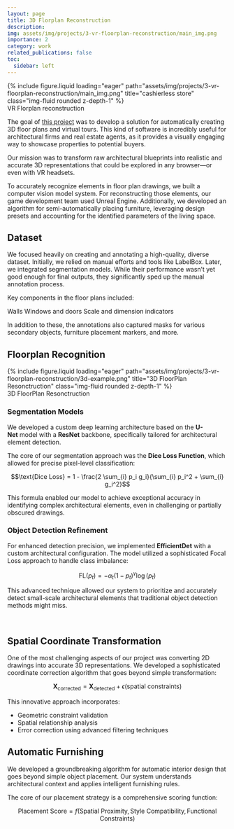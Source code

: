 ```yaml
---
layout: page
title: 3D Florplan Reconstruction 
description: 
img: assets/img/projects/3-vr-floorplan-reconstruction/main_img.png
importance: 2
category: work
related_publications: false
toc:
  sidebar: left
---
```


<div class="row">
    <div class="col-sm mt-3 mt-md-0">
        {% include figure.liquid loading="eager" path="assets/img/projects/3-vr-floorplan-reconstruction/main_img.png" title="cashierless store" class="img-fluid rounded z-depth-1" %}
    </div>
</div>
<div class="caption">
    VR Florplan reconstruction
</div>


The goal of [this project](https://getfloorplan.com) was to develop a solution for automatically creating 3D floor plans and virtual tours. This kind of software is incredibly useful for architectural firms and real estate agents, as it provides a visually engaging way to showcase properties to potential buyers.

Our mission was to transform raw architectural blueprints into realistic and accurate 3D representations that could be explored in any browser—or even with VR headsets.

To accurately recognize elements in floor plan drawings, we built a computer vision model system. For reconstructing those elements, our game development team used Unreal Engine. Additionally, we developed an algorithm for semi-automatically placing furniture, leveraging design presets and accounting for the identified parameters of the living space.

## Dataset

We focused heavily on creating and annotating a high-quality, diverse dataset. Initially, we relied on manual efforts and tools like LabelBox. Later, we integrated segmentation models. While their performance wasn’t yet good enough for final outputs, they significantly sped up the manual annotation process.

Key components in the floor plans included:

Walls
Windows and doors
Scale and dimension indicators

In addition to these, the annotations also captured masks for various secondary objects, furniture placement markers, and more.

## Floorplan Recognition

<div class="row">
    <div class="col-sm mt-3 mt-md-0">
        {% include figure.liquid loading="eager" path="assets/img/projects/3-vr-floorplan-reconstruction/3d-example.png" title="3D FloorPlan Resonctruction" class="img-fluid rounded z-depth-1" %}
    </div>
</div>
<div class="caption">
    3D FloorPlan Resonctruction
</div>

### Segmentation Models

We developed a custom deep learning architecture based on the **U-Net** model with a **ResNet** backbone, specifically tailored for architectural element detection.

The core of our segmentation approach was the **Dice Loss Function**, which allowed for precise pixel-level classification:

$$\text{Dice Loss} = 1 - \frac{2 \sum_{i} p_i g_i}{\sum_{i} p_i^2 + \sum_{i} g_i^2}$$

This formula enabled our model to achieve exceptional accuracy in identifying complex architectural elements, even in challenging or partially obscured drawings.

### Object Detection Refinement

For enhanced detection precision, we implemented **EfficientDet** with a custom architectural configuration. The model utilized a sophisticated Focal Loss approach to handle class imbalance:

$$\text{FL}(p_t) = -\alpha_t(1-p_t)^\gamma \log(p_t)$$

This advanced technique allowed our system to prioritize and accurately detect small-scale architectural elements that traditional object detection methods might miss.

<br>

## Spatial Coordinate Transformation

One of the most challenging aspects of our project was converting 2D drawings into accurate 3D representations. We developed a sophisticated coordinate correction algorithm that goes beyond simple transformation:

$$\mathbf{X}_{\text{corrected}} = \mathbf{X}_{\text{detected}} + \epsilon(\text{spatial constraints})$$

This innovative approach incorporates:

- Geometric constraint validation
- Spatial relationship analysis
- Error correction using advanced filtering techniques


## Automatic Furnishing

We developed a groundbreaking algorithm for automatic interior design that goes beyond simple object placement. Our system understands architectural context and applies intelligent furnishing rules.

The core of our placement strategy is a comprehensive scoring function:

$$\text{Placement Score} = f(\text{Spatial Proximity}, \text{Style Compatibility}, \text{Functional Constraints})$$
